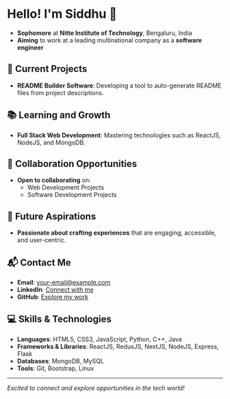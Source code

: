 # Hello! I'm Siddhu 👋

- **Sophomore** at **Nitte Institute of Technology**, Bengaluru, India
- **Aiming** to work at a leading multinational company as a **software engineer**

## 🚀 Current Projects

- **README Builder Software**: Developing a tool to auto-generate README files from project descriptions.

## 📚 Learning and Growth

- **Full Stack Web Development**: Mastering technologies such as ReactJS, NodeJS, and MongoDB.

## 🤝 Collaboration Opportunities

- **Open to collaborating** on:
  - Web Development Projects
  - Software Development Projects

## 🌟 Future Aspirations

- **Passionate about crafting experiences** that are engaging, accessible, and user-centric.

## 📬 Contact Me

- **Email**: [your-email@example.com](mailto:your-email@example.com)
- **LinkedIn**: [Connect with me](#)
- **GitHub**: [Explore my work](#)

## 💻 Skills & Technologies

- **Languages**: HTML5, CSS3, JavaScript, Python, C++, Java
- **Frameworks & Libraries**: ReactJS, ReduxJS, NextJS, NodeJS, Express, Flask
- **Databases**: MongoDB, MySQL
- **Tools**: Git, Bootstrap, Linux

---

*Excited to connect and explore opportunities in the tech world!*

